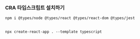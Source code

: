 ### CRA 타입스크립트 설치하기
`npm i @types/node @types/react @types/react-dom @types/jest`

<br>`npx create-react-app . --template typescript`